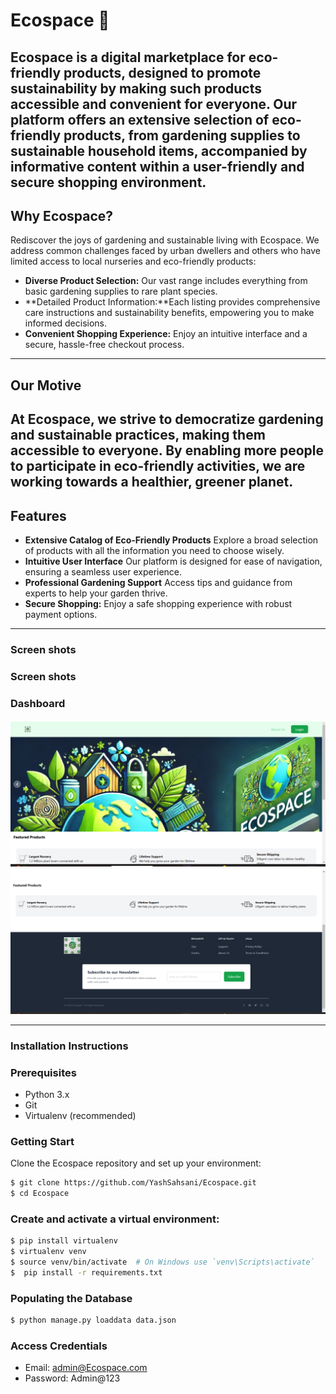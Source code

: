 # Ecospace 🌷

Ecospace is a digital marketplace for eco-friendly products, designed to promote sustainability by making such products accessible and convenient for everyone. Our platform offers an extensive selection of eco-friendly products, from gardening supplies to sustainable household items, accompanied by informative content within a user-friendly and secure shopping environment.
---


## Why Ecospace?

Rediscover the joys of gardening and sustainable living with Ecospace. We address common challenges faced by urban dwellers and others who have limited access to local nurseries and eco-friendly products:

- **Diverse Product Selection:** Our vast range includes everything from basic gardening supplies to rare plant species.
- **Detailed Product Information:**Each listing provides comprehensive care instructions and sustainability benefits, empowering you to make informed decisions.
- **Convenient Shopping Experience:** Enjoy an intuitive interface and a secure, hassle-free checkout process.

---


## Our Motive

At Ecospace, we strive to democratize gardening and sustainable practices, making them accessible to everyone. By enabling more people to participate in eco-friendly activities, we are working towards a healthier, greener planet.
---

## Features

- **Extensive Catalog of Eco-Friendly Products** Explore a broad selection of products with all the information you need to choose wisely.
- **Intuitive User Interface** Our platform is designed for ease of navigation, ensuring a seamless user experience.
- **Professional Gardening Support**  Access tips and guidance from experts to help your garden thrive.
- **Secure Shopping:** Enjoy a safe shopping experience with robust payment options.

---

### Screen shots

### Screen shots

### Dashboard 
![Dashboard Screenshot](media/I1.png)
![Dashboard Screenshot](media/I3.png)

---
### Installation Instructions

### Prerequisites

- Python 3.x
- Git
- Virtualenv (recommended)

### Getting Start

Clone the Ecospace repository and set up your environment:

```bash
$ git clone https://github.com/YashSahsani/Ecospace.git
$ cd Ecospace
```

### Create and activate a virtual environment:

```bash
$ pip install virtualenv
$ virtualenv venv
$ source venv/bin/activate  # On Windows use `venv\Scripts\activate`
$  pip install -r requirements.txt
```

### Populating the Database
```bash
$ python manage.py loaddata data.json
```

### Access Credentials

- Email: admin@Ecospace.com
- Password: Admin@123
